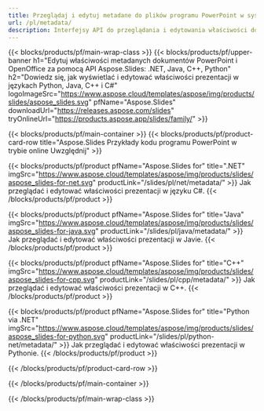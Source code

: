 ```yaml
---
title: Przeglądaj i edytuj metadane do plików programu PowerPoint w systemach Windows, Linux i macOS
url: /pl/metadata/
description: Interfejsy API do przeglądania i edytowania właściwości dokumentów PPT i PPTX
---
```


{{< blocks/products/pf/main-wrap-class >}}
{{< blocks/products/pf/upper-banner h1="Edytuj właściwości metadanych dokumentów PowerPoint i OpenOffice za pomocą API Aspose.Slides: .NET, Java, C++, Python" h2="Dowiedz się, jak wyświetlać i edytować właściwości prezentacji w językach Python, Java, C++ i C#" logoImageSrc="https://www.aspose.cloud/templates/aspose/img/products/slides/aspose_slides.svg" pfName="Aspose.Slides" downloadUrl="https://releases.aspose.com/slides" tryOnlineUrl="https://products.aspose.app/slides/family/" >}}

{{< blocks/products/pf/main-container >}}
{{< blocks/products/pf/product-card-row title="Aspose.Slides Przykłady kodu programu PowerPoint w trybie online Uwzględnij" >}}

{{< blocks/products/pf/product pfName="Aspose.Slides for" title=".NET" imgSrc="https://www.aspose.cloud/templates/aspose/img/products/slides/aspose_slides-for-net.svg" productLink="/slides/pl/net/metadata/" >}}
Jak przeglądać i edytować właściwości prezentacji w języku C#.
{{< /blocks/products/pf/product >}}

{{< blocks/products/pf/product pfName="Aspose.Slides for" title="Java" imgSrc="https://www.aspose.cloud/templates/aspose/img/products/slides/aspose_slides-for-java.svg" productLink="/slides/pl/java/metadata/" >}}
Jak przeglądać i edytować właściwości prezentacji w Javie.
{{< /blocks/products/pf/product >}}

{{< blocks/products/pf/product pfName="Aspose.Slides for" title="C++" imgSrc="https://www.aspose.cloud/templates/aspose/img/products/slides/aspose_slides-for-cpp.svg" productLink="/slides/pl/cpp/metadata/" >}}
Jak przeglądać i edytować właściwości prezentacji w C++.
{{< /blocks/products/pf/product >}}

{{< blocks/products/pf/product pfName="Aspose.Slides for" title="Python via .NET" imgSrc="https://www.aspose.cloud/templates/aspose/img/products/slides/aspose_slides-for-python.svg" productLink="/slides/pl/python-net/metadata/" >}}
Jak przeglądać i edytować właściwości prezentacji w Pythonie.
{{< /blocks/products/pf/product >}}

{{< /blocks/products/pf/product-card-row >}}

{{< /blocks/products/pf/main-container >}}

{{< /blocks/products/pf/main-wrap-class >}}

